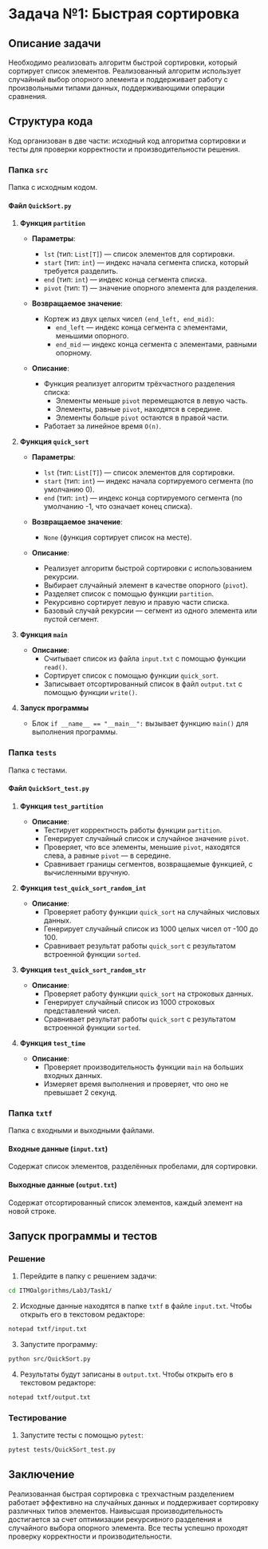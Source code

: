 # Задача №1: Быстрая сортировка 
## Описание задачи
Необходимо реализовать алгоритм быстрой сортировки, который сортирует список элементов. Реализованный алгоритм использует случайный выбор опорного элемента и поддерживает работу с произвольными типами данных, поддерживающими операции сравнения.

## Структура кода
Код организован в две части: исходный код алгоритма сортировки и тесты для проверки корректности и производительности решения.

### Папка `src`
Папка с исходным кодом.

#### Файл `QuickSort.py`

1. **Функция `partition`**

   - **Параметры**:
     - `lst` (тип: `List[T]`) — список элементов для сортировки.
     - `start` (тип: `int`) — индекс начала сегмента списка, который требуется разделить.
     - `end` (тип: `int`) — индекс конца сегмента списка.
     - `pivot` (тип: `T`) — значение опорного элемента для разделения.

   - **Возвращаемое значение**:
     - Кортеж из двух целых чисел `(end_left, end_mid)`:
       - `end_left` — индекс конца сегмента с элементами, меньшими опорного.
       - `end_mid` — индекс конца сегмента с элементами, равными опорному.

   - **Описание**:
     - Функция реализует алгоритм трёхчастного разделения списка:
       - Элементы меньше `pivot` перемещаются в левую часть.
       - Элементы, равные `pivot`, находятся в середине.
       - Элементы больше `pivot` остаются в правой части.
     - Работает за линейное время `O(n)`.

2. **Функция `quick_sort`**

   - **Параметры**:
     - `lst` (тип: `List[T]`) — список элементов для сортировки.
     - `start` (тип: `int`) — индекс начала сортируемого сегмента (по умолчанию 0).
     - `end` (тип: `int`) — индекс конца сортируемого сегмента (по умолчанию -1, что означает конец списка).

   - **Возвращаемое значение**:
     - `None` (функция сортирует список на месте).

   - **Описание**:
     - Реализует алгоритм быстрой сортировки с использованием рекурсии.
     - Выбирает случайный элемент в качестве опорного (`pivot`).
     - Разделяет список с помощью функции `partition`.
     - Рекурсивно сортирует левую и правую части списка.
     - Базовый случай рекурсии — сегмент из одного элемента или пустой сегмент.

3. **Функция `main`**

   - **Описание**:
     - Считывает список из файла `input.txt` с помощью функции `read()`.
     - Сортирует список с помощью функции `quick_sort`.
     - Записывает отсортированный список в файл `output.txt` с помощью функции `write()`.

4. **Запуск программы**
   - Блок `if __name__ == "__main__":` вызывает функцию `main()` для выполнения программы.


### Папка `tests`
Папка с тестами.

#### Файл `QuickSort_test.py`

1. **Функция `test_partition`**

   - **Описание**:
     - Тестирует корректность работы функции `partition`.
     - Генерирует случайный список и случайное значение `pivot`.
     - Проверяет, что все элементы, меньшие `pivot`, находятся слева, а равные `pivot` — в середине.
     - Сравнивает границы сегментов, возвращаемые функцией, с вычисленными вручную.

2. **Функция `test_quick_sort_random_int`**

   - **Описание**:
     - Проверяет работу функции `quick_sort` на случайных числовых данных.
     - Генерирует случайный список из 1000 целых чисел от -100 до 100.
     - Сравнивает результат работы `quick_sort` с результатом встроенной функции `sorted`.

3. **Функция `test_quick_sort_random_str`**

   - **Описание**:
     - Проверяет работу функции `quick_sort` на строковых данных.
     - Генерирует случайный список из 1000 строковых представлений чисел.
     - Сравнивает результат работы `quick_sort` с результатом встроенной функции `sorted`.

4. **Функция `test_time`**

   - **Описание**:
     - Проверяет производительность функции `main` на больших входных данных.
     - Измеряет время выполнения и проверяет, что оно не превышает 2 секунд.


### Папка `txtf`
Папка с входными и выходными файлами.

#### Входные данные (`input.txt`)
Содержат список элементов, разделённых пробелами, для сортировки.

#### Выходные данные (`output.txt`)
Содержат отсортированный список элементов, каждый элемент на новой строке.


## Запуск программы и тестов

### Решение

1. Перейдите в папку с решением задачи:
```bash
cd ITMOalgorithms/Lab3/Task1/
```

2. Исходные данные находятся в папке `txtf` в файле `input.txt`. Чтобы открыть его в текстовом редакторе:
```bash
notepad txtf/input.txt
```

3. Запустите программу:
```bash
python src/QuickSort.py
```

4. Результаты будут записаны в `output.txt`. Чтобы открыть его в текстовом редакторе:
```bash
notepad txtf/output.txt
```

### Тестирование

1. Запустите тесты с помощью `pytest`:
```bash
pytest tests/QuickSort_test.py
```

## Заключение
Реализованная быстрая сортировка с трехчастным разделением работает эффективно на случайных данных и поддерживает сортировку различных типов элементов. Наивысшая производительность достигается за счет оптимизации рекурсивного разделения и случайного выбора опорного элемента. Все тесты успешно проходят проверку корректности и производительности.